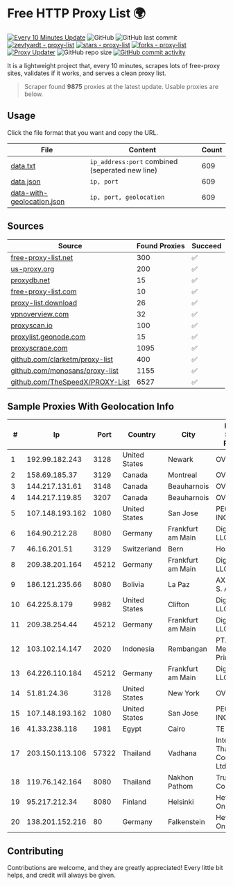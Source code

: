 
# Free HTTP Proxy List 🌍

[![Every 10 Minutes Update](https://github.com/mertguvencli/http-proxy-list/actions/workflows/main.yml/badge.svg?branch=main)](https://github.com/mertguvencli/http-proxy-list/actions/workflows/main.yml)
![GitHub](https://img.shields.io/github/license/mertguvencli/http-proxy-list)
![GitHub last commit](https://img.shields.io/github/last-commit/mertguvencli/http-proxy-list)
[![zevtyardt - proxy-list](https://img.shields.io/static/v1?label=zevtyardt&message=proxy-list&color=blue&logo=github)](https://github.com/zevtyardt/proxy-list "Go to GitHub repo")
[![stars - proxy-list](https://img.shields.io/github/stars/zevtyardt/proxy-list?style=social)](https://github.com/zevtyardt/proxy-list)
[![forks - proxy-list](https://img.shields.io/github/forks/zevtyardt/proxy-list?style=social)](https://github.com/zevtyardt/proxy-list)
[![Proxy Updater](https://github.com/zevtyardt/proxy-list/workflows/Proxy%20Updater/badge.svg)](https://github.com/zevtyardt/proxy-list/actions?query=workflow:"Proxy+Updater")
![GitHub repo size](https://img.shields.io/github/repo-size/zevtyardt/proxy-list)
[![GitHub commit activity](https://img.shields.io/github/commit-activity/m/zevtyardt/proxy-list?logo=commits)](https://github.com/zevtyardt/proxy-list/commits/main)

It is a lightweight project that, every 10 minutes, scrapes lots of free-proxy sites, validates if it works, and serves a clean proxy list.

> Scraper found **9875** proxies at the latest update. Usable proxies are below.

## Usage

Click the file format that you want and copy the URL.

|File|Content|Count|
|----|-------|-----|
|[data.txt](https://raw.githubusercontent.com/mertguvencli/http-proxy-list/main/proxy-list/data.txt)|`ip_address:port` combined (seperated new line)|609|
|[data.json](https://raw.githubusercontent.com/mertguvencli/http-proxy-list/main/proxy-list/data.json)|`ip, port`|609|
|[data-with-geolocation.json](https://raw.githubusercontent.com/mertguvencli/http-proxy-list/main/proxy-list/data-with-geolocation.json)|`ip, port, geolocation`|609|

## Sources

|Source|Found Proxies|Succeed|
|------|-------------|-------|
|[free-proxy-list.net](https://free-proxy-list.net)|300|✅|
|[us-proxy.org](https://www.us-proxy.org)|200|✅|
|[proxydb.net](http://proxydb.net)|15|✅|
|[free-proxy-list.com](https://free-proxy-list.com/?page=&port=&type%5B%5D=http&type%5B%5D=https&up_time=0&search=Search)|10|✅|
|[proxy-list.download](https://www.proxy-list.download/HTTP)|26|✅|
|[vpnoverview.com](https://vpnoverview.com/privacy/anonymous-browsing/free-proxy-servers)|32|✅|
|[proxyscan.io](https://www.proxyscan.io)|100|✅|
|[proxylist.geonode.com](https://proxylist.geonode.com/api/proxy-list?limit=300&page=1&sort_by=lastChecked&sort_type=desc&protocols=http,https)|15|✅|
|[proxyscrape.com](https://api.proxyscrape.com/v2/?request=displayproxies&protocol=http&timeout=10000&country=all&ssl=all&anonymity=all)|1095|✅|
|[github.com/clarketm/proxy-list](https://raw.githubusercontent.com/clarketm/proxy-list/master/proxy-list-raw.txt)|400|✅|
|[github.com/monosans/proxy-list](https://raw.githubusercontent.com/monosans/proxy-list/main/proxies/http.txt)|1155|✅|
|[github.com/TheSpeedX/PROXY-List](https://raw.githubusercontent.com/TheSpeedX/PROXY-List/master/http.txt)|6527|✅|


## Sample Proxies With Geolocation Info

|#|Ip|Port|Country|City|Internet Service Provider|
|-|--|----|-------|----|-------------------------|
|1|192.99.182.243|3128|United States|Newark|OVH Hosting|
|2|158.69.185.37|3129|Canada|Montreal|OVH SAS|
|3|144.217.131.61|3148|Canada|Beauharnois|OVH Hosting|
|4|144.217.119.85|3207|Canada|Beauharnois|OVH Hosting|
|5|107.148.193.162|1080|United States|San Jose|PEG TECH INC|
|6|164.90.212.28|8080|Germany|Frankfurt am Main|DigitalOcean, LLC|
|7|46.16.201.51|3129|Switzerland|Bern|Hosteur SA|
|8|209.38.201.164|45212|Germany|Frankfurt am Main|DigitalOcean, LLC|
|9|186.121.235.66|8080|Bolivia|La Paz|AXS Bolivia S. A.|
|10|64.225.8.179|9982|United States|Clifton|DigitalOcean, LLC|
|11|209.38.254.44|45212|Germany|Frankfurt am Main|DigitalOcean, LLC|
|12|103.102.14.147|2020|Indonesia|Rembangan|PT.Global Media Data Prima|
|13|64.226.110.184|45212|Germany|Frankfurt am Main|DigitalOcean, LLC|
|14|51.81.24.36|3128|United States|New York|OVH US LLC|
|15|107.148.193.162|1080|United States|San Jose|PEG TECH INC|
|16|41.33.238.118|1981|Egypt|Cairo|TE Data|
|17|203.150.113.106|57322|Thailand|Vadhana|Internet Thailand Company Ltd.|
|18|119.76.142.164|8080|Thailand|Nakhon Pathom|True Internet Co., Ltd.|
|19|95.217.212.34|8080|Finland|Helsinki|Hetzner Online GmbH|
|20|138.201.152.216|80|Germany|Falkenstein|Hetzner Online GmbH|



## Contributing

Contributions are welcome, and they are greatly appreciated! Every
little bit helps, and credit will always be given.

